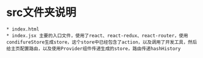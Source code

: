 # src文件夹说明
	* index.html 
	* index.jsx 主要的入口文件，使用了react、react-redux、react-router，使用condifureStore生成store，这个store中已经包含了action，以及调用了开发工具，然后给主页配置路由，以及使用Provider组件传递生成的store，路由传递hashHistory
